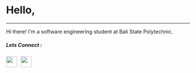 <h1>Hello, </h1>
<hr>
<p>Hi there! I'm a software engineering student at Bali State Polytechnic.</p>
<h5>Lets Connect :</h5>
<div style="display: flex; gap: 10px">
    <div>
        <img src="https://upload.wikimedia.org/wikipedia/commons/thumb/a/a5/Instagram_icon.png/2048px-Instagram_icon.png" width="30px">
    </div>
    <div>
        <img src="https://cdn-icons-png.flaticon.com/512/174/174857.png" width="30px">
    </div>
</div>
